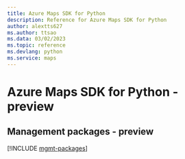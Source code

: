 ```yaml
---
title: Azure Maps SDK for Python
description: Reference for Azure Maps SDK for Python
author: alextts627
ms.author: ttsao
ms.data: 03/02/2023
ms.topic: reference
ms.devlang: python
ms.service: maps
---
```

# Azure Maps SDK for Python - preview

## Management packages - preview
[!INCLUDE [mgmt-packages](maps-mgmt-index.md)]